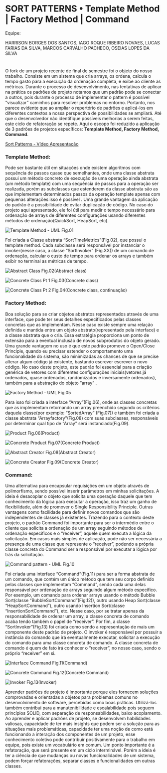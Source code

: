 # SORT PATTERNS • Template Method | Factory Method | Command
Equipe: 

HARRISON BORGES DOS SANTOS,
IAGO ROQUE RIBEIRO NOVAES,
LUCAS FARIAS DA SILVA,
MARCOS CARVALHO PACHECO,
OSEIAS LOPES DA SILVA 
#
O fork de um projeto recente de final de semestre foi o objeto do nosso trabalho. Consiste em um sistema que cria arrays, os ordena, calcula o tempo gasto para a execução da ordenação completa, e exibe ao cliente as métricas. 
Durante o processo de desenvolvimento, nas tentativas de aplicar na prática os padrões de projeto notamos que um padrão pode se conectar a outros, pois durante o processo de implementar o pattern é possível “visualizar” caminhos para resolver problemas no entorno. 
Portanto, nos parece evidente que ao ampliar o repertório de padrões e aplicá-los em diferentes contextos a nossa perspectiva de possibilidades se ampliará. Até que o desenvolvedor não identifique possíveis melhorias a serem feitas, este ciclo de refatoração se repete. 
Aqui o escopo foi reduzido a aplicação de 3 padrões de projetos específicos: **Template Method, Factory Method, Command**.

[Sort Patterns - Vídeo Apresentação](https://drive.google.com/file/d/18jhY-xU_njGD5S-l7-B-X61PQ92zPVl7/view?usp=sharing)


### Template Method:

Pode ser bastante útil em situações onde existem algoritmos com sequência de passos quase que semelhantes, onde uma classe abstrata possui um método concreto de execução de uma operação ainda abstrata (um método template) com uma sequência de passos para a operação ser realizada, porém as subclasses que estenderem da classe abstrata são as que implementam determinados passos da operação template apenas com pequenas alterações isso é possível . Uma grande vantagem da aplicação do padrão é a possibilidade de evitar duplicação de código.
No caso do projeto aqui apresentado, ele foi útil para medir o tempo necessário para ordenação de arrays de diferentes configurações usando diferentes métodos de ordenação(QuickSort, HeapSort, etc).

![Template Method - UML](https://github.com/mcpmarcos/sort-patterns/assets/95505514/d0fb3ab1-7e87-4f4f-99ee-ca58306144b5)
 Fig.01


Foi criada a Classe abstrata “SortTimeMetrics”(Fig.02), que possui o template method. Cada subclasse será responsável por instanciar o invoker(nesse caso, a classe “SortInvoker” (Fig.XX)) de um comando de ordenação, calcular o custo de tempo para ordenar os arrays e também exibir no terminal as métricas de tempo.

![Abstract Class](https://github.com/mcpmarcos/sort-patterns/assets/95505514/31eb7b31-90f7-4fb6-8c96-43d4fd8bf1df)
Fig.02(Abstract class)

![Concrete Class Pt 1](https://github.com/mcpmarcos/sort-patterns/assets/95505514/500822e6-69ba-4f2f-a87e-4e2cfd45c9eb)
Fig.03(Concrete class)

![Concrete Class Pt 2 ](https://github.com/mcpmarcos/sort-patterns/assets/95505514/711514f4-bdd2-4a56-8830-097e7ada68d2)
Fig.04(Concrete class, continuação)


### Factory Method:

Boa solução para se criar objetos abstratos representados através de uma interface, que pode ter seus detalhes especificados pelas classes concretas que as implementam. Nesse caso existe sempre uma relação definida e mantida entre um objeto abstrato(representado pela interface) e a classe abstrata que o cria. Essa estratégia proporciona um ponto de extensão para a eventual inclusão de novos subprodutos do  objeto gerado. 
Uma grande vantagem no uso é que este padrão promove o Open/Close Principle, quando eu precisar estender o comportamento uma funcionalidade do sistema, são minimizadas as chances de que se precise alterar algum código já existente, bastando escrever escrever o novo código.
No caso deste projeto, este padrão foi essencial para a criação genérica de vetores com diferentes configurações iniciais(vetores já ordenados, quase ordenados, randomizados e inversamente ordenados), também para a abstração do objeto “array” .

![Factory Method - UML](https://github.com/mcpmarcos/sort-patterns/assets/95505514/8f99bc7f-7ced-4412-8065-39147733c97b)
Fig.05
 
Para isso foi criada a interface “Array”(Fig.06), onde as classes concretas que as implementam retornando um array preenchido segundo os critérios daquela classe(por exemplo: “SortedArray” (Fig.07)) e também foi criada a classe abstrata “Arrayfactory”(Fig.08) com suas subclasses, responsáveis por determinar qual tipo de “Array” será instanciado(Fig.09).

![Product](https://github.com/mcpmarcos/sort-patterns/assets/95505514/1a0b4a88-56fd-4b59-b1bc-59c830b9737f)
Fig.06(Product)

![Concrete Product](https://github.com/mcpmarcos/sort-patterns/assets/95505514/bf680239-16f9-4686-a45f-b62c499e5078)
Fig.07(Concrete Product)

![Abstract Creator](https://github.com/mcpmarcos/sort-patterns/assets/95505514/c6696eae-f778-4151-9743-4fd17fef6dde)
Fig.08(Abstract Creator)

![Concrete Creator](https://github.com/mcpmarcos/sort-patterns/assets/95505514/cbbb7394-3b4d-428e-88a1-46c35312fa43)
Fig.09(Concrete Creator)


### Command:

Uma alternativa para encapsular requisições em um objeto através de polimorfismo, sendo possível inserir parâmetros em minhas solicitações.  A ideia é desacoplar  o objeto que solicita uma operação daquele que tem conhecimento da lógica para executar a operação, isso traz um ganho de flexibilidade, além de promover o Single Responsibility Principle. Outras vantagens como facilidade para definir novos comandos que são independentes de classes já existentes.
Trazendo para o contexto deste projeto, o padrão Command foi importante para ser o intermédio entre o cliente que solicita a ordenação de um array seguindo métodos de ordenação específicos e o “receiver”, aquele quem executa a lógica da solicitação. Em casos mais simples de aplicação, pode não ser necessária a presença de uma classe que represente o “receiver”, podendo a própria classe concreta do Command ser a responsável por executar a lógica por trás da solicitação.

![Command pattern - UML](https://github.com/mcpmarcos/sort-patterns/assets/95505514/fe9f4fce-0cef-4799-b965-bf7f7227885c)
Fig.10

Foi criada uma interface “Command”(Fig.11) para ser a forma abstrata de um comando, que contém um único método que tem seu corpo definido pelas classes que implementam “Command”, sendo cada uma delas responsável por  ordenação de arrays seguindo algum método específico. 
 Por exemplo, um comando para ordenar arrays usando o método Bubble Sort(classe “BubbleSortCommand”(Fig.12)), outro usando Heap Sort(classe “HeapSortCommand”), outro usando Insertion Sort(classe “InsertionSortCommand”), etc. 
Nesse caso, por se tratar apenas da responsabilidade de ordenar um array, a classe concreta de comando acaba tendo também o papel de “receiver”.  Por fim, a classe “SortInvoker”(Fig.13) foi criada como sendo a representação de mais um componente deste padrão de projeto. O invoker é responsável por possuir a instância do comando que irá eventualmente executar, solicitar a execução do comando para uma classe concreta de comando. A classe concreta de comando é quem de fato  irá conhecer o “receiver”, no nosso caso, sendo o próprio “receiver” em si. 

![Interface Command](https://github.com/mcpmarcos/sort-patterns/assets/95505514/b23ee7cb-a3b8-43b0-b103-69605235506f)
Fig.11(Command)

![Concrete Command](https://github.com/mcpmarcos/sort-patterns/assets/95505514/77a089b8-6298-4589-b278-7fc0729491a4)
Fig.12(Concrete Command)

![Invoker](https://github.com/mcpmarcos/sort-patterns/assets/95505514/9453aaa3-b097-473d-a992-42f398c889a4)
Fig.13(Invoker)

Aprender padrões de projeto é importante porque eles fornecem soluções comprovadas e orientadas a objetos para problemas comuns no desenvolvimento de software, percebidas como boas práticas. Utilizá-los também contribui para a manutenibilidade e escalabilidade pois seguem princípios SOLID, com separação de responsabilidades, baixo acoplamento. 
Ao aprender e aplicar padrões de projeto, se desenvolvem habilidades valiosas, capacidade de ter mais insights que podem ser a solução para as situações mais problemáticas, capacidade ter uma noção de como está funcionando a interação dos componentes de um projeto, esse conhecimento coletivo pode contribuir positivamente para o trabalho em equipe, pois existe um vocabulário em comum. 
Um ponto importante é a refatoração, que será presente em um ciclo interminável. Porém a ideia é ter a ciência de que mudanças ou  novas funcionalidades  de um sistema, podem forçar refatorações, separar classes e funcionalidades em outras classes.
